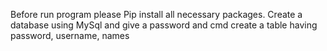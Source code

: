 Before run program please Pip install all necessary packages.
Create a database using MySql and give a password and cmd create a table having password, username, names
